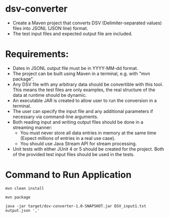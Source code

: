 # dsv-converter
- Create a Maven project that converts DSV (Delimiter-separated values) files into JSONL (JSON line) format.
- The test input files and expected output file are included.

# Requirements:
- Dates in JSONL output file must be in YYYY-MM-dd format.
- The project can be built using Maven in a terminal, e.g. with "mvn package".    
- Any DSV file with any arbitrary data should be convertible with this tool. This means the test files are only examples, the real structure of the data at runtime should be dynamic.
- An executable JAR is created to allow user to run the conversion in a terminal.
- The user can specify the input file and any additional parameters if necessary via command-line arguments.
- Both reading input and writing output files should be done in a streaming manner:
  - You must never store all data entries in memory at the same time (Expect millions of entries in a real use case).
  - You should use Java Stream API for stream processing.
- Unit tests with either JUnit 4 or 5 should be created for the project. Both of the provided test input files should be used in the tests.


# Command to Run Application

  `mvn clean install`
  
  `mvn package`  
  
 `java -jar target/dsv-converter-1.0-SNAPSHOT.jar DSV_input1.txt output.json ',' `

